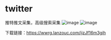 # twitter
推特推文采集，高级搜索采集
![image](https://github.com/dijiaatm009/twitter/assets/118505205/b1686bf4-a2af-4a08-8302-71602fd3e377)
![image](https://github.com/dijiaatm009/twitter/assets/118505205/40b2f8e1-c86a-47b9-8e33-7d3f75de1c4e)

下载链接：https://wwrg.lanzouc.com/ijzJf16m3gih
